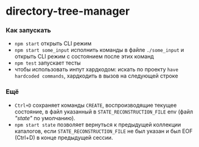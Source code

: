 # directory-tree-manager

### Как запускать

- `npm start` открыть CLI режим
- `npm start some_input` исполнить команды в файле `./some_input` и открыть CLI режим с состоянием после этих команд
- `npm test` запускает тесты
- чтобы использовать инпут хардкодом: искать по проекту `have hardcoded commands`, хардкодить в вызов на следующей строке

### Ещё

- `Ctrl+D` сохраняет команды `CREATE`, воспроизводящие текущее состояние, в файл указанный в `STATE_RECONSTRUCTION_FILE` env (файл _"state"_ по умолчанию).
- `npm start state` позволяет вернуться к предыдущей коллекции каталогов, если `STATE_RECONSTRUCTION_FILE` не был указан и был EOF (Ctrl+D) в конце предыдущей сессии.
